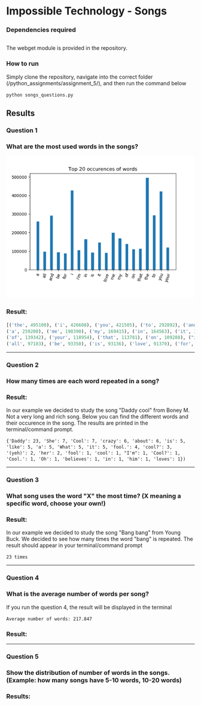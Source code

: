 # Impossible Technology  - Songs
### Dependencies required
```python
```
The webget module is provided in the repository.

### How to run
Simply clone the repository, navigate into the correct folder (/python_assignments/assignment_5/), and then run the command below
```
python songs_questions.py
```

## Results
### Question 1
### What are the most used words in the songs?

![alt text](https://github.com/ThomasThimothee/python_assignments/blob/master/assignment_5/plot_images/songs_questions_1.png)

### Result:

```python
[('the', 495100), ('i', 426608), ('you', 421505), ('to', 292892), ('and', 291907), 
('a', 259200), ('me', 198390), ('my', 169415), ('in', 164563), ('it', 147324), 
('of', 139342), ('your', 118954), ('that', 113781), ('on', 109288), ("i'm", 104805), 
('all', 97183), ('be', 93350), ('is', 93136), ('love', 91370), ('for', 88372)]
```
------
### Question 2
### How many times are each word repeated in a song?

### Result:

In our example we decided to study the song "Daddy cool" from Boney M. Not a very long and rich song. Below you can find the different words and their occurence in the song. The results are printed in the terminal/command prompt.
```
{'Daddy': 23, 'She': 7, 'Cool': 7, 'crazy': 6, 'about': 6, 'is': 5, 'like': 5, 'a': 5, 'What': 5, 'it': 5, 'fool.': 4, 'cool?': 3, '(yeh)': 2, 'her': 2, 'fool': 1, 'cool': 1, "I'm": 1, 'Cool?': 1, 'Cool.': 1, 'Oh': 1, 'believes': 1, 'in': 1, 'him': 1, 'loves': 1})
```
------
### Question 3
### What song uses the word "X" the most time? (X meaning a specific word, choose your own!)

### Result: 
In our example we decided to study the song "Bang bang" from Young Buck. We decided to see how many times the word "bang" is repeated. The result should appear in your terminal/command prompt
```
23 times
```
------
### Question 4
### What is the average number of words per song?
If you run the question 4, the result will be displayed in the terminal
```
Average number of words: 217.847
```

### Result: 

------
### Question 5
### Show the distribution of number of words in the songs. (Example: how many songs have 5-10 words, 10-20 words)

### Results:

